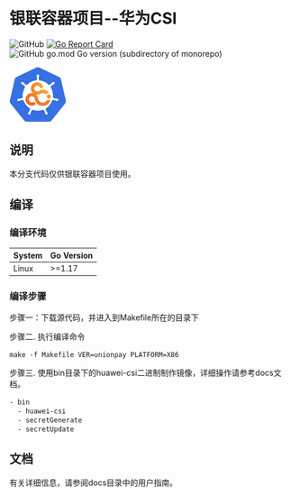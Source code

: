 # 银联容器项目--华为CSI

![GitHub](https://img.shields.io/github/license/Huawei/eSDK_K8S_Plugin)
[![Go Report Card](https://goreportcard.com/badge/github.com/huawei/esdk_k8s_plugin)](https://goreportcard.com/report/github.com/huawei/esdk_k8s_plugin)
![GitHub go.mod Go version (subdirectory of monorepo)](https://img.shields.io/github/go-mod/go-version/Huawei/eSDK_K8S_Plugin)

<img src="logo/csi.png" alt="Huawei CSI" width="100" height="100">

## 说明

本分支代码仅供银联容器项目使用。
## 编译

### 编译环境
| System | Go Version |
|---|---|
|Linux|    >=1.17|

### 编译步骤
步骤一：下载源代码，并进入到Makefile所在的目录下

步骤二. 执行编译命令

    make -f Makefile VER=unionpay PLATFORM=X86

步骤三. 使用bin目录下的huawei-csi二进制制作镜像，详细操作请参考docs文档。

    - bin
      - huawei-csi
      - secretGenerate
      - secretUpdate
## 文档

有关详细信息，请参阅docs目录中的用户指南。